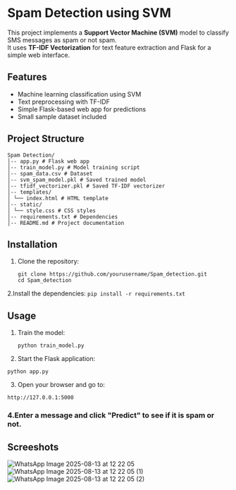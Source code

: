 # Spam Detection using SVM

This project implements a **Support Vector Machine (SVM)** model to classify SMS messages as spam or not spam.  
It uses **TF-IDF Vectorization** for text feature extraction and Flask for a simple web interface.

## Features
- Machine learning classification using SVM
- Text preprocessing with TF-IDF
- Simple Flask-based web app for predictions
- Small sample dataset included

## Project Structure
```
Spam Detection/
│-- app.py # Flask web app
│-- train_model.py # Model training script
│-- spam_data.csv # Dataset
│-- svm_spam_model.pkl # Saved trained model
│-- tfidf_vectorizer.pkl # Saved TF-IDF vectorizer
│-- templates/
│ └── index.html # HTML template
│-- static/
│ └── style.css # CSS styles
│-- requirements.txt # Dependencies
│-- README.md # Project documentation

```

## Installation

1. Clone the repository:
    ```
   git clone https://github.com/yourusername/Spam_detection.git
   cd Spam_detection
    ```
2.Install the dependencies:
    ```
   pip install -r requirements.txt
    ```

## Usage
1. Train the model:
   ```
   python train_model.py
   ```
2. Start the Flask application:
```
python app.py
```
3. Open your browser and go to:
```
http://127.0.0.1:5000
```
### 4.Enter a message and click "Predict" to see if it is spam or not.

## Screeshots

![WhatsApp Image 2025-08-13 at 12 22 05](https://github.com/user-attachments/assets/231c0e8b-1655-4695-b658-effc92d78020)
![WhatsApp Image 2025-08-13 at 12 22 05 (1)](https://github.com/user-attachments/assets/cc452cf3-4a56-447c-a24f-ca52145c6817)
![WhatsApp Image 2025-08-13 at 12 22 05 (2)](https://github.com/user-attachments/assets/1b50cd7c-660b-4184-ba07-09fc10118691)



